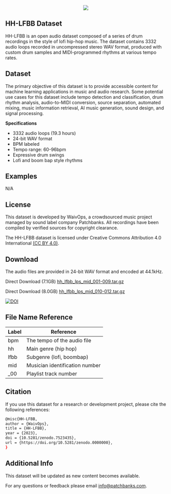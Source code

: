 <p align="center">
  <img src="https://user-images.githubusercontent.com/115654234/213008369-a3a3cc5b-498d-47ea-bd36-4569ce6c4e51.png">
</p>

## HH-LFBB Dataset

HH-LFBB is an open audio dataset composed of a series of drum recordings in the style of lofi hip-hop music. The dataset contains 3332 audio loops recorded in uncompressed stereo WAV format, produced with custom drum samples and MIDI-programmed rhythms at various tempo rates.

## Dataset

The primary objective of this dataset is to provide accessible content for machine learning applications in music and audio research. Some potential use cases for this dataset include tempo detection and classification, drum rhythm analysis, audio-to-MIDI conversion, source separation, automated mixing, music information retrieval, AI music generation, sound design, and signal processing.

**Specifications**

- 3332 audio loops (19.3 hours)
- 24-bit WAV format
- BPM labeled
- Tempo range: 60-96bpm
- Expressive drum swings
- Lofi and boom bap style rhythms

## Examples

N/A


## License

This dataset is developed by WaivOps, a crowdsourced music project managed by sound label company Patchbanks. All recordings have been compiled by verified sources for copyright clearance.

The HH-LFBB dataset is licensed under Creative Commons Attribution 4.0 International [(CC BY 4.0)](https://creativecommons.org/licenses/by/4.0/).
## Download

The audio files are provided in 24-bit WAV format and encoded at 44.1kHz.

Direct Download (7.1GB) [hh_lfbb_lps_mid_001-009.tar.gz](https://linktodocumentation)

Direct Download (8.0GB) [hh_lfbb_lps_mid_010-012.tar.gz](https://linktodocumentation)

[![DOI](https://zenodo.org/badge/DOI/10.5281/zenodo.7523435.svg)](https://doi.org/10.5281/zenodo.7523435)
## File Name Reference

| Label             | Reference                                                                |
| ----------------- | ------------------------------------------------------------------ |
| bpm  |The tempo of the audio file|
| hh |Main genre (hip hop)|
| lfbb |Subgenre (lofi, boombap)|
| mid |Musician identification number|
| _00 |Playlist track number|
## Citation

If you use this dataset for a research or development project, please cite the following references:
```bash
@misc{HH-LFBB,
author = {WaivOps},
title = {HH-LFBB},
year = {2023},
doi = {10.5281/zenodo.7523435},
url = {https://doi.org/10.5281/zenodo.0000000},
}
```
## Additional Info

This dataset will be updated as new content becomes available. 

For any questions or feedback please email info@patchbanks.com.
